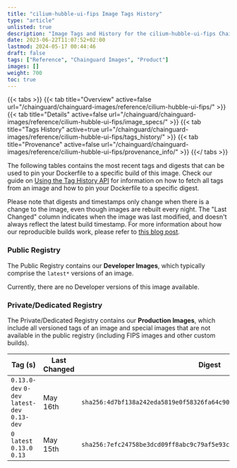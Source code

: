 ```yaml
---
title: "cilium-hubble-ui-fips Image Tags History"
type: "article"
unlisted: true
description: "Image Tags and History for the cilium-hubble-ui-fips Chainguard Image"
date: 2023-06-22T11:07:52+02:00
lastmod: 2024-05-17 00:44:46
draft: false
tags: ["Reference", "Chainguard Images", "Product"]
images: []
weight: 700
toc: true
---
```


{{< tabs >}}
{{< tab title="Overview" active=false url="/chainguard/chainguard-images/reference/cilium-hubble-ui-fips/" >}}
{{< tab title="Details" active=false url="/chainguard/chainguard-images/reference/cilium-hubble-ui-fips/image_specs/" >}}
{{< tab title="Tags History" active=true url="/chainguard/chainguard-images/reference/cilium-hubble-ui-fips/tags_history/" >}}
{{< tab title="Provenance" active=false url="/chainguard/chainguard-images/reference/cilium-hubble-ui-fips/provenance_info/" >}}
{{</ tabs >}}

The following tables contains the most recent tags and digests that can be used to pin your Dockerfile to a specific build of this image. Check our guide on [Using the Tag History API](/chainguard/chainguard-images/using-the-tag-history-api/) for information on how to fetch all tags from an image and how to pin your Dockerfile to a specific digest.

Please note that digests and timestamps only change when there is a change to the image, even though images are rebuilt every night. The "Last Changed" column indicates when the image was last modified, and doesn't always reflect the latest build timestamp. For more information about how our reproducible builds work, please refer to [this blog post](https://www.chainguard.dev/unchained/reproducing-chainguards-reproducible-image-builds).

### Public Registry
The Public Registry contains our **Developer Images**, which typically comprise the `latest*` versions of an image.

Currently, there are no Developer versions of this image available.

### Private/Dedicated Registry
The Private/Dedicated Registry contains our **Production Images**, which include all versioned tags of an image and special images that are not available in the public registry (including FIPS images and other custom builds).

| Tag (s)                                       | Last Changed | Digest                                                                    |
|-----------------------------------------------|--------------|---------------------------------------------------------------------------|
|  `0.13.0-dev` `0-dev` `latest-dev` `0.13-dev` | May 16th     | `sha256:4d7bf138a242eda5819e0f58326fa64c909ad0a5581da15d20586c939656d0ac` |
|  `0` `latest` `0.13.0` `0.13`                 | May 15th     | `sha256:7efc24758be3dcd09ff8abc9c79af5e93c358957efd7b0da26bf95c9673cc394` |

